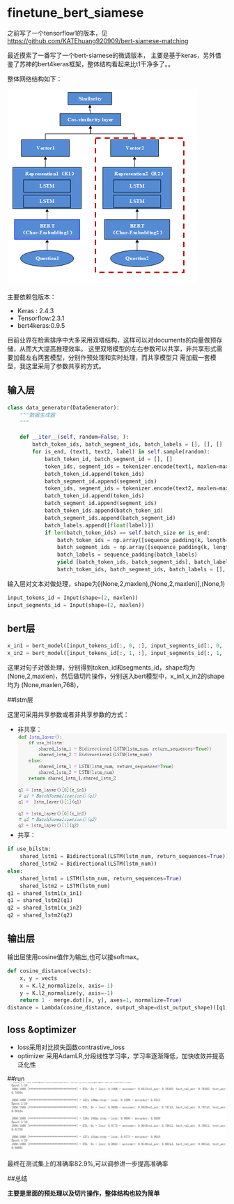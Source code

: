 # finetune_bert_siamese

之前写了一个tensorflow1的版本，见
https://github.com/KATEhuang920909/bert-siamese-matching

最近摸索了一番写了一个bert-siamese的微调版本，
主要是基于keras，另外借鉴了苏神的bert4keras框架，整体结构看起来比t1干净多了。。

整体网络结构如下：

![img_2.png](img_2.png)

主要依赖包版本：
* Keras : 2.4.3
* Tensorflow:2.3.1
* bert4keras:0.9.5


目前业界在检索排序中大多采用双塔结构，这样可以对documents的向量做预存储，从而大大提高推理效率。
这里双塔模型的左右参数可以共享，非共享形式需要加载左右两套模型，分别作预处理和实时处理，而共享模型只
需加载一套模型，我这里采用了参数共享的方式。

## 输入层
```python
class data_generator(DataGenerator):
    """数据生成器
    """

    def __iter__(self, random=False, ):
        batch_token_ids, batch_segment_ids, batch_labels = [], [], []
        for is_end, (text1, text2, label) in self.sample(random):
            batch_token_id, batch_segment_id = [], []
            token_ids, segment_ids = tokenizer.encode(text1, maxlen=maxlen)
            batch_token_id.append(token_ids)
            batch_segment_id.append(segment_ids)
            token_ids, segment_ids = tokenizer.encode(text2, maxlen=maxlen)
            batch_token_id.append(token_ids)
            batch_segment_id.append(segment_ids)
            batch_token_ids.append(batch_token_id)
            batch_segment_ids.append(batch_segment_id)
            batch_labels.append([float(label)])
            if len(batch_token_ids) == self.batch_size or is_end:
                batch_token_ids = np.array([sequence_padding(k, length=maxlen) for k in batch_token_ids])
                batch_segment_ids = np.array([sequence_padding(k, length=maxlen) for k in batch_segment_ids])
                batch_labels = sequence_padding(batch_labels)
                yield [batch_token_ids, batch_segment_ids], batch_labels
                batch_token_ids, batch_segment_ids, batch_labels = [], [], []
```
输入层对文本对做处理，shape为[(None,2,maxlen),(None,2,maxlen)],(None,1)

```python
input_tokens_id = Input(shape=(2, maxlen))
input_segments_id = Input(shape=(2, maxlen))
```

## bert层
```python
x_in1 = bert_model([input_tokens_id[:, 0, :], input_segments_id[:, 0, :]])
x_in2 = bert_model([input_tokens_id[:, 1, :], input_segments_id[:, 1, :]])

```
这里对句子对做处理，分别得到token_id和segments_id，shape均为(None,2,maxlen)，然后做切片操作，分别送入bert模型中，x_in1,x_in2的shape均为
(None,maxlen,768)，

##lstm层

这里可采用共享参数或者非共享参数的方式：
* 非共享：
![img_3.png](img_3.png)
* 共享：
```python
if use_bilstm:
    shared_lstm1 = Bidirectional(LSTM(lstm_num, return_sequences=True))
    shared_lstm2 = Bidirectional(LSTM(lstm_num))
else:
    shared_lstm1 = LSTM(lstm_num, return_sequences=True)
    shared_lstm2 = LSTM(lstm_num)
q1 = shared_lstm1(x_in1)
q1 = shared_lstm2(q1)
q2 = shared_lstm1(x_in2)
q2 = shared_lstm2(q2)
```

## 输出层
输出层使用cosine值作为输出,也可以接softmax。
```python
def cosine_distance(vects):
    x, y = vects
    x = K.l2_normalize(x, axis=-1)
    y = K.l2_normalize(y, axis=-1)
    return 1 - merge.dot([x, y], axes=1, normalize=True)
distance = Lambda(cosine_distance, output_shape=dist_output_shape)([q1, q2])
```

## loss &optimizer
* loss采用对比损失函数contrastive_loss
* optimizer 采用AdamLR,分段线性学习率，学习率逐渐降低，加快收敛并提高泛化性


##run
![img_4.png](img_4.png)

最终在测试集上的准确率82.9%,可以调参进一步提高准确率



##总结

**主要是里面的预处理以及切片操作，整体结构也较为简单**

